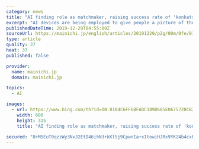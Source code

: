 ```yaml
---
category: news
title: "AI finding role as matchmaker, raising success rate of 'konkatsu'"
excerpt: "AI devices are being employed to give people a picture of their potential mates along with everything about them -- their hobbies, whether or not they smoke, or if they have walked down the aisle before, among other things. Matchmaking agency Zwei held a konkatsu (spouse hunting) party in June, at which participants wore wristbands. When they ..."
publishedDateTime: 2019-12-29T04:55:00Z
sourceUrl: https://mainichi.jp/english/articles/20191229/p2g/00m/0fe/016000c
type: article
quality: 37
heat: 37
published: false

provider:
  name: mainichi.jp
  domain: mainichi.jp

topics:
  - AI

images:
  - url: https://www.bing.com/th?id=ON.8184C6FF6BFADC189D685E0675728CB2
    width: 600
    height: 315
    title: "AI finding role as matchmaker, raising success rate of 'konkatsu'"

secured: "8+M5EuT0qzzWy3NxJ2EtD46ihN3+kKl5j9CpwnIa+xItowiHJRx9YKZ4b4cxR9ogexELm8MGjGaQMgf5wXK2KO10r+jTgsnd+tfO+oDbgLHrhYVnAzvYn8npKuaoPdso+zR+h95qPS/ziPZuBB/yh/KSdLWYnYaCBW47/hQ9rHJY9qOurNl45/wl6FLN0Usw7PHklfzuGm/xggR4eIIgyanLbyoTpnWsm06IWEf95hjg0NyLDb2s3ksquL5Qc9Ku0+oAeHPGDpljecUFeizfkA==;p8LJeWYQwT6YCuTCvcUFhw=="
---
```


